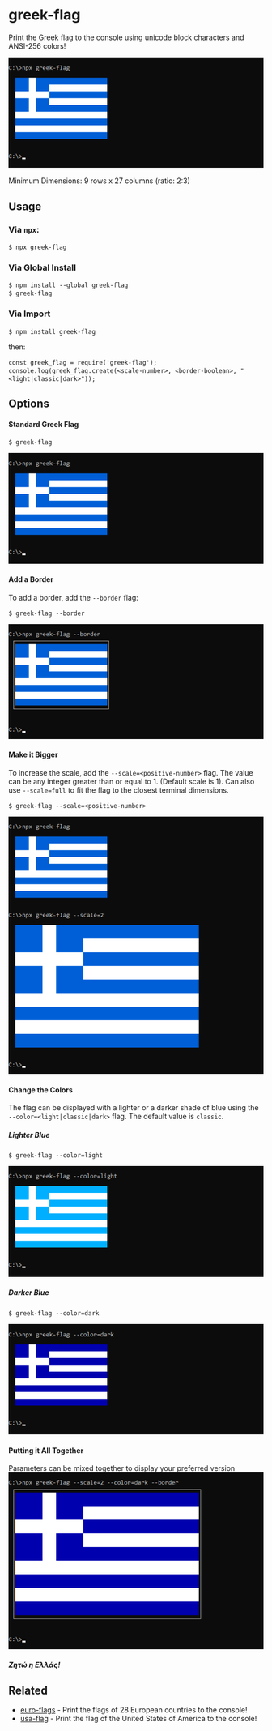 # greek-flag
Print the Greek flag to the console using unicode block characters and ANSI-256 colors!

![What greek-flag prints to the console](https://raw.githubusercontent.com/spirometaxas/greek-flag/main/img/greek-flag-1.png)

Minimum Dimensions: 9 rows x 27 columns (ratio: 2:3)

## Usage
### Via `npx`:
```
$ npx greek-flag
```

### Via Global Install
```
$ npm install --global greek-flag
$ greek-flag
```

### Via Import
```
$ npm install greek-flag
```
then:
```
const greek_flag = require('greek-flag');
console.log(greek_flag.create(<scale-number>, <border-boolean>, "<light|classic|dark>"));
```

## Options
#### Standard Greek Flag
```
$ greek-flag
```
![What greek-flag prints to the console](https://raw.githubusercontent.com/spirometaxas/greek-flag/main/img/greek-flag-1.png)

#### Add a Border
To add a border, add the `--border` flag:
```
$ greek-flag --border
```
![What greek-flag prints to the console](https://raw.githubusercontent.com/spirometaxas/greek-flag/main/img/greek-flag-2.png)

#### Make it Bigger
To increase the scale, add the `--scale=<positive-number>` flag.  The value can be any integer greater than or equal to 1.  (Default scale is 1).  Can also use `--scale=full` to fit the flag to the closest terminal dimensions.  
```
$ greek-flag --scale=<positive-number>
```
![What greek-flag prints to the console](https://raw.githubusercontent.com/spirometaxas/greek-flag/main/img/greek-flag-3.png)

#### Change the Colors
The flag can be displayed with a lighter or a darker shade of blue using the `--color=<light|classic|dark>` flag.  The default value is `classic`.
##### Lighter Blue
```
$ greek-flag --color=light
```
![What greek-flag prints to the console](https://raw.githubusercontent.com/spirometaxas/greek-flag/main/img/greek-flag-4.png)

##### Darker Blue
```
$ greek-flag --color=dark
```
![What greek-flag prints to the console](https://raw.githubusercontent.com/spirometaxas/greek-flag/main/img/greek-flag-5.png)

#### Putting it All Together
Parameters can be mixed together to display your preferred version
![What greek-flag prints to the console](https://raw.githubusercontent.com/spirometaxas/greek-flag/main/img/greek-flag-6.png)

##### Ζητώ η Ελλάς!

## Related
- [euro-flags](https://www.npmjs.com/package/euro-flags) - Print the flags of 28 European countries to the console!
- [usa-flag](https://www.npmjs.com/package/usa-flag) - Print the flag of the United States of America to the console!
